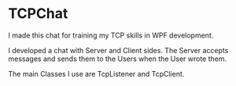 # TCPChat
 I made this chat for training my TCP skills in WPF development. 

I developed a chat with Server and Client sides. The Server accepts messages and sends them to the Users when the User wrote them. 

The main Classes I use are TcpListener and TcpClient.
